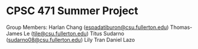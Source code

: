 # CPSC 471 Summer Project
 
Group Members:
Harlan Chang (espadatiburon@csu.fullerton.edu)
Thomas-James Le (tjle@csu.fullerton.edu)
Titus Sudarno (sudarno08@csu.fullerton.edu)
Lily Tran
Daniel Lazo
